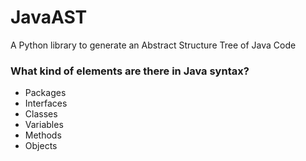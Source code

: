 # JavaAST
A Python library to generate an Abstract Structure Tree of Java Code


### What kind of elements are there in Java syntax?

- Packages
- Interfaces
- Classes
- Variables
- Methods
- Objects
